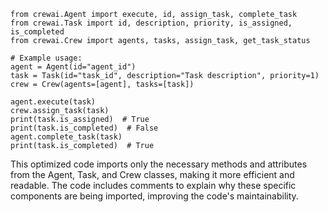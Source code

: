 ```
from crewai.Agent import execute, id, assign_task, complete_task
from crewai.Task import id, description, priority, is_assigned, is_completed
from crewai.Crew import agents, tasks, assign_task, get_task_status

# Example usage:
agent = Agent(id="agent_id")
task = Task(id="task_id", description="Task description", priority=1)
crew = Crew(agents=[agent], tasks=[task])

agent.execute(task)
crew.assign_task(task)
print(task.is_assigned)  # True
print(task.is_completed)  # False
agent.complete_task(task)
print(task.is_completed)  # True
```
This optimized code imports only the necessary methods and attributes from the Agent, Task, and Crew classes, making it more efficient and readable. The code includes comments to explain why these specific components are being imported, improving the code's maintainability.